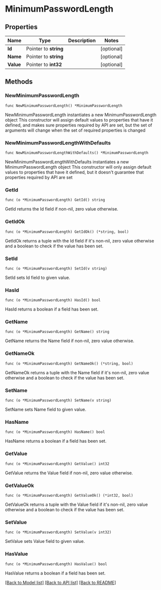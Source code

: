 # MinimumPasswordLength

## Properties

Name | Type | Description | Notes
------------ | ------------- | ------------- | -------------
**Id** | Pointer to **string** |  | [optional] 
**Name** | Pointer to **string** |  | [optional] 
**Value** | Pointer to **int32** |  | [optional] 

## Methods

### NewMinimumPasswordLength

`func NewMinimumPasswordLength() *MinimumPasswordLength`

NewMinimumPasswordLength instantiates a new MinimumPasswordLength object
This constructor will assign default values to properties that have it defined,
and makes sure properties required by API are set, but the set of arguments
will change when the set of required properties is changed

### NewMinimumPasswordLengthWithDefaults

`func NewMinimumPasswordLengthWithDefaults() *MinimumPasswordLength`

NewMinimumPasswordLengthWithDefaults instantiates a new MinimumPasswordLength object
This constructor will only assign default values to properties that have it defined,
but it doesn't guarantee that properties required by API are set

### GetId

`func (o *MinimumPasswordLength) GetId() string`

GetId returns the Id field if non-nil, zero value otherwise.

### GetIdOk

`func (o *MinimumPasswordLength) GetIdOk() (*string, bool)`

GetIdOk returns a tuple with the Id field if it's non-nil, zero value otherwise
and a boolean to check if the value has been set.

### SetId

`func (o *MinimumPasswordLength) SetId(v string)`

SetId sets Id field to given value.

### HasId

`func (o *MinimumPasswordLength) HasId() bool`

HasId returns a boolean if a field has been set.

### GetName

`func (o *MinimumPasswordLength) GetName() string`

GetName returns the Name field if non-nil, zero value otherwise.

### GetNameOk

`func (o *MinimumPasswordLength) GetNameOk() (*string, bool)`

GetNameOk returns a tuple with the Name field if it's non-nil, zero value otherwise
and a boolean to check if the value has been set.

### SetName

`func (o *MinimumPasswordLength) SetName(v string)`

SetName sets Name field to given value.

### HasName

`func (o *MinimumPasswordLength) HasName() bool`

HasName returns a boolean if a field has been set.

### GetValue

`func (o *MinimumPasswordLength) GetValue() int32`

GetValue returns the Value field if non-nil, zero value otherwise.

### GetValueOk

`func (o *MinimumPasswordLength) GetValueOk() (*int32, bool)`

GetValueOk returns a tuple with the Value field if it's non-nil, zero value otherwise
and a boolean to check if the value has been set.

### SetValue

`func (o *MinimumPasswordLength) SetValue(v int32)`

SetValue sets Value field to given value.

### HasValue

`func (o *MinimumPasswordLength) HasValue() bool`

HasValue returns a boolean if a field has been set.


[[Back to Model list]](../README.md#documentation-for-models) [[Back to API list]](../README.md#documentation-for-api-endpoints) [[Back to README]](../README.md)


